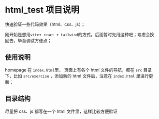 # html_test 项目说明

快速验证一些代码效果（html、css、js）；

刚开始是想用`vite+ react + tailwind`的方式，后面暂时先用这种吧；考虑会换回去，毕竟调试方便点；

## 使用说明

homepage 在 `index.html`里， 页面上有各个 html 文件的导航，都在 `src` 目录下，比如 `src/exercise` ，添加新的 html 文件后，注意在 `index.html` 里进行更新；

## 目录结构

尽量把 css、js 都写在一个 html 文件里，这样比较方便验证
